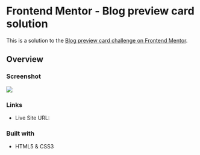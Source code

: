 # Frontend Mentor - Blog preview card solution

This is a solution to the [Blog preview card challenge on Frontend Mentor](https://www.frontendmentor.io/challenges/blog-preview-card-ckPaj01IcS).

## Overview

### Screenshot

![](./design/screenshot.jpg)

### Links

- Live Site URL: 

### Built with

- HTML5 & CSS3
